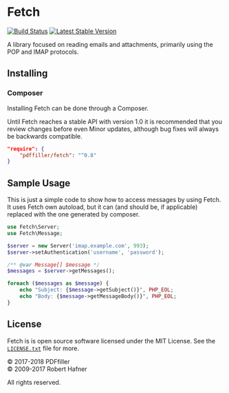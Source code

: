 # Fetch

[![Build Status](https://travis-ci.org/pdffiller/Fetch.svg?branch=master)][:repo:]
[![Latest Stable Version](https://poser.pugx.org/pdffiller/fetch/v/stable)][:packagist:]

A library focused on reading emails and attachments, primarily using the POP and IMAP protocols.

## Installing

### Composer

Installing Fetch can be done through a Composer.

Until Fetch reaches a stable API with version 1.0 it is recommended that you
review changes before even Minor updates, although bug fixes will always be
backwards compatible.

```json
"require": {
    "pdffiller/fetch": "^0.8"
}
```

## Sample Usage

This is just a simple code to show how to access messages by using Fetch. It
uses Fetch own autoload, but it can (and should be, if applicable) replaced
with the one generated by composer.

```php
use Fetch\Server;
use Fetch\Message;

$server = new Server('imap.example.com', 993);
$server->setAuthentication('username', 'password');

/** @var Message[] $message */
$messages = $server->getMessages();

foreach ($messages as $message) {
    echo "Subject: {$message->getSubject()}", PHP_EOL;
    echo "Body: {$message->getMessageBody()}", PHP_EOL;
}
```

## License

Fetch is is open source software licensed under the MIT License.
See the [`LICENSE.txt`](LICENSE.txt) file for more.

© 2017-2018 PDFfiller <br>
© 2009-2017 Robert Hafner <br>

All rights reserved.

[:releases:]: https://github.com/tedious/Fetch/releases
[:repo:]: https://github.com/pdffiller/Fetch
[:packagist:]: https://packagist.org/packages/pdffiller/fetch
